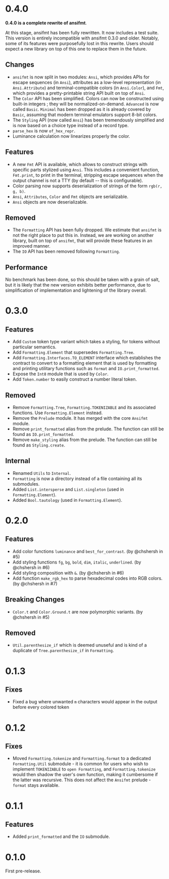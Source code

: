 # 0.4.0

**0.4.0 is a complete rewrite of ansifmt**.

At this stage, ansifmt has been fully rewritten. It now includes a test suite. This version is entirely incompatible with ansifmt 0.3.0 and older. Notably, some of its features were purposefully lost in this rewrite.
Users should expect a new library on top of this one to replace them in the future.

## Changes

- `ansifmt` is now split in two modules: `Ansi`, which provides APIs for escape sequences (in `Ansi`), attributes as a low-level representation (in `Ansi.Attribute`) and terminal-compatible colors (in `Ansi.Color`), and `Fmt`, which provides a pretty-printable string API built on top of `Ansi`.
- The `Color` API has been simplified. Colors can now be constructed using built-in integers ; they will be normalized-on-demand. `Advanced` is now called `Basic`. `Minimal` has been dropped as it is already covered by `Basic`, assuming that modern terminal emulators support 8-bit colors.
- The `Styling` API (now called `Ansi`) has been tremendously simplified and is now based on a choice type instead of a record type.
- `parse_hex` is now `of_hex_repr`.
- Luminance calculation now linearizes properly the color.

## Features

- A new `Fmt` API is available, which allows to construct strings with specific parts stylized using `Ansi`. This includes a convenient function, `Fmt.print`, to print in the terminal, stripping escape sequences when the output channel is not a TTY (by default -- this is configurable).
- Color parsing now supports deserialization of strings of the form `rgb(r, g, b)`.
- `Ansi`, `Attributes`, `Color` and `Fmt` objects are serializable.
- `Ansi` objects are now deserializable.

## Removed

- The `Formatting` API has been fully dropped. We estimate that `ansifmt` is not the right place to put this in. Instead, we are working on another library, built on top of `ansifmt`, that will provide these features in an improved manner.
- The `IO` API has been removed following `Formatting`.

## Performance

No benchmark has been done, so this should be taken with a grain of salt, but it is likely that the new version exhibits better performance, due to simplification of implementation and lightening of the library overall.

# 0.3.0

## Features

- Add `Custom` token type variant which takes a styling, for tokens without particular semantics.
- Add `Formatting.Element` that supersedes `Formatting.Tree`.
- Add `Formatting.Interfaces.TO_ELEMENT` interface which establishes the contract to convert to a formatting element that is used by formatting and printing utilitary functions such as `format` and `IO.print_formatted`.
- Expose the `Int8` module that is used by `Color`.
- Add `Token.number` to easily construct a number literal token.

## Removed

- Remove `Formatting.Tree`, `Formatting.TOKENIZABLE` and its associated functions. Use `Formatting.Element` instead.
- Remove the `Prelude` module. It has merged with the core `Ansifmt` module.
- Remove `print_formatted` alias from the prelude. The function can still be found as `IO.print_formatted`.
- Remove `make_styling` alias from the prelude. The function can still be found as `Styling.create`.

## Internal

- Renamed `Utils` to `Internal`.
- `Formatting` is now a directory instead of a file containing all its submodules.
- Added `List.intersperse` and `List.singleton` (used in `Formatting.Element`).
- Added `Bool.tautology` (used in `Formatting.Element`).

# 0.2.0

## Features

- Add color functions `luminance` and `best_for_contrast`. (by @chshersh in #5)
- Add styling functions `fg`, `bg`, `bold`, `dim`, `italic`, `underlined`. (by @chshersh in #6)
- Add styling composition with `&`. (by @chshersh in #6)
- Add function `make_rgb_hex` to parse hexadecimal codes into RGB colors. (by @chshersh in #7)

## Breaking Changes

- `Color.t` and `Color.Ground.t` are now polymorphic variants. (by @chshersh in #5)

## Removed

- `Util.parenthesize_if` which is deemed unuseful and is kind of a duplicate of `Tree.parenthesize_if` in `Formatting`.

# 0.1.3

## Fixes

- Fixed a bug where unwanted `m` characters would appear in the output before every colored token

# 0.1.2

## Fixes

- Moved `Formatting.tokenize` and `Formatting.format` to a dedicated `Formatting.Util` submodule - it is common for users who wish to implement `TOKENIZABLE` to `open Formatting`, and `Formatting.tokenize` would then shadow the user's own function, making it cumbersome if the latter was recursive.
  This does not affect the `Ansifmt` prelude - `format` stays available.

# 0.1.1

## Features

- Added `print_formatted` and the `IO` submodule.

# 0.1.0

First pre-release.
